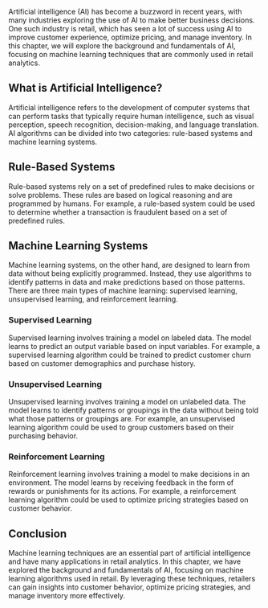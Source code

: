 
Artificial intelligence (AI) has become a buzzword in recent years, with many industries exploring the use of AI to make better business decisions. One such industry is retail, which has seen a lot of success using AI to improve customer experience, optimize pricing, and manage inventory. In this chapter, we will explore the background and fundamentals of AI, focusing on machine learning techniques that are commonly used in retail analytics.

What is Artificial Intelligence?
--------------------------------

Artificial intelligence refers to the development of computer systems that can perform tasks that typically require human intelligence, such as visual perception, speech recognition, decision-making, and language translation. AI algorithms can be divided into two categories: rule-based systems and machine learning systems.

Rule-Based Systems
------------------

Rule-based systems rely on a set of predefined rules to make decisions or solve problems. These rules are based on logical reasoning and are programmed by humans. For example, a rule-based system could be used to determine whether a transaction is fraudulent based on a set of predefined rules.

Machine Learning Systems
------------------------

Machine learning systems, on the other hand, are designed to learn from data without being explicitly programmed. Instead, they use algorithms to identify patterns in data and make predictions based on those patterns. There are three main types of machine learning: supervised learning, unsupervised learning, and reinforcement learning.

### Supervised Learning

Supervised learning involves training a model on labeled data. The model learns to predict an output variable based on input variables. For example, a supervised learning algorithm could be trained to predict customer churn based on customer demographics and purchase history.

### Unsupervised Learning

Unsupervised learning involves training a model on unlabeled data. The model learns to identify patterns or groupings in the data without being told what those patterns or groupings are. For example, an unsupervised learning algorithm could be used to group customers based on their purchasing behavior.

### Reinforcement Learning

Reinforcement learning involves training a model to make decisions in an environment. The model learns by receiving feedback in the form of rewards or punishments for its actions. For example, a reinforcement learning algorithm could be used to optimize pricing strategies based on customer behavior.

Conclusion
----------

Machine learning techniques are an essential part of artificial intelligence and have many applications in retail analytics. In this chapter, we have explored the background and fundamentals of AI, focusing on machine learning algorithms used in retail. By leveraging these techniques, retailers can gain insights into customer behavior, optimize pricing strategies, and manage inventory more effectively.
